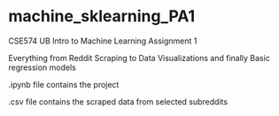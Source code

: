# machine_sklearning_PA1
CSE574 UB Intro to Machine Learning Assignment 1

Everything from Reddit Scraping to Data Visualizations and finally Basic regression models


.ipynb file contains the project 

.csv file contains the scraped data from selected subreddits
